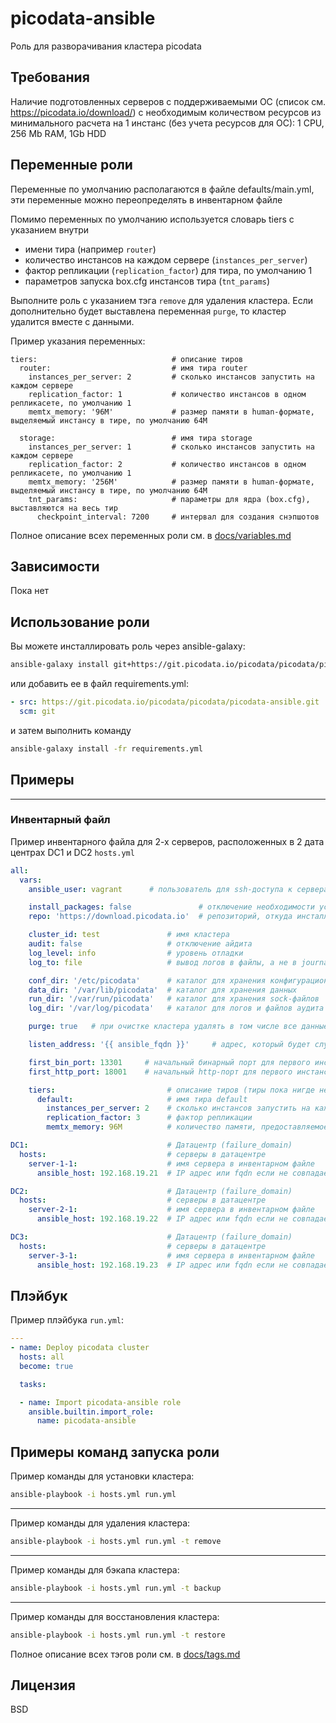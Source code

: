 # picodata-ansible

Роль для разворачивания кластера picodata

## Требования


Наличие подготовленных серверов с поддерживаемыми ОС (список см. https://picodata.io/download/) с необходимым количеством ресурсов из минимального расчета на 1 инстанс (без учета ресурсов для ОС): 1 CPU, 256 Mb RAM, 1Gb HDD

## Переменные роли

Переменные по умолчанию располагаются в файле defaults/main.yml, эти переменные можно переопределять в инвентарном файле

Помимо переменных по умолчанию используется словарь tiers с указанием внутри 
- имени тира (например `router`)
- количество инстансов на каждом сервере (`instances_per_server`)
- фактор репликации (`replication_factor`) для тира, по умолчанию 1
- параметров запуска box.cfg инстансов тира (`tnt_params`)

Выполните роль с указанием тэга `remove` для удаления кластера.
Если дополнительно будет выставлена переменная `purge`, то кластер удалится вместе с данными.

Пример указания переменных:
```
tiers:                              # описание тиров
  router:                           # имя тира router
    instances_per_server: 2         # сколько инстансов запустить на каждом сервере
    replication_factor: 1           # количество инстансов в одном репликасете, по умолчанию 1
    memtx_memory: '96M'             # размер памяти в human-формате, выделяемый инстансу в тире, по умолчанию 64M

  storage:                          # имя тира storage
    instances_per_server: 1         # сколько инстансов запустить на каждом сервере
    replication_factor: 2           # количество инстансов в одном репликасете, по умолчанию 1
    memtx_memory: '256M'            # размер памяти в human-формате, выделяемый инстансу в тире, по умолчанию 64M
    tnt_params:                     # параметры для ядра (box.cfg), выставляются на весь тир
      checkpoint_interval: 7200     # интервал для создания снэпшотов
```

Полное описание всех переменных роли см. в [docs/variables.md](docs/variables.md)

## Зависимости

Пока нет


## Использование роли

Вы можете инсталлировать роль через ansible-galaxy:


```bash
ansible-galaxy install git+https://git.picodata.io/picodata/picodata/picodata-ansible.git
```

или добавить ее в файл requirements.yml:

```yml
- src: https://git.picodata.io/picodata/picodata/picodata-ansible.git
  scm: git
```

и затем выполнить команду
```bash
ansible-galaxy install -fr requirements.yml
```

## Примеры
----------------

### Инвентарный файл

Пример инвентарного файла для 2-х серверов, расположенных в 2 дата центрах DC1 и DC2 `hosts.yml`
```yml
all:
  vars:
    ansible_user: vagrant      # пользователь для ssh-доступа к серверам           

    install_packages: false               # отключение необходимости установки пакета picodata
    repo: 'https://download.picodata.io'  # репозиторий, откуда инсталлировать пакет picodata

    cluster_id: test               # имя кластера
    audit: false                   # отключение айдита
    log_level: info                # уровень отладки
    log_to: file                   # вывод логов в файлы, а не в journald

    conf_dir: '/etc/picodata'      # каталог для хранения конфигурационных файлов
    data_dir: '/var/lib/picodata'  # каталог для хранения данных
    run_dir: '/var/run/picodata'   # каталог для хранения sock-файлов
    log_dir: '/var/log/picodata'   # каталог для логов и файлов аудита

    purge: true   # при очистке кластера удалять в том числе все данные и логи с сервера

    listen_address: '{{ ansible_fqdn }}'     # адрес, который будет слушать инстанс, по умолчанию ansible_fqdn

    first_bin_port: 13301     # начальный бинарный порт для первого инстанса (он же main_peer)
    first_http_port: 18001    # начальный http-порт для первого инстанса для веб-интерфейса

    tiers:                         # описание тиров (тиры пока нигде не используются, поэтому нет смсыла сосздавать дополнительные тиры)
      default:                     # имя тира default
        instances_per_server: 2    # сколько инстансов запустить на каждом сервере
        replication_factor: 3      # фактор репликации
        memtx_memory: 96M          # количество памяти, предоставляемое непосредственно на хранение данных

DC1:                               # Датацентр (failure_domain)
  hosts:                           # серверы в датацентре
    server-1-1:                    # имя сервера в инвентарном файле
      ansible_host: 192.168.19.21  # IP адрес или fqdn если не совпадает с предыдущей строкой

DC2:                               # Датацентр (failure_domain)
  hosts:                           # серверы в датацентре
    server-2-1:                    # имя сервера в инвентарном файле
      ansible_host: 192.168.19.22  # IP адрес или fqdn если не совпадает с предыдущей строкой

DC3:                               # Датацентр (failure_domain)
  hosts:                           # серверы в датацентре
    server-3-1:                    # имя сервера в инвентарном файле
      ansible_host: 192.168.19.23  # IP адрес или fqdn если не совпадает с предыдущей строкой
```

## Плэйбук

Пример плэйбука `run.yml`:
```yml
---
- name: Deploy picodata cluster
  hosts: all
  become: true

  tasks:

  - name: Import picodata-ansible role
    ansible.builtin.import_role:
      name: picodata-ansible
```

## Примеры команд запуска роли

Пример команды для установки кластера:
```bash
ansible-playbook -i hosts.yml run.yml
```

---

Пример команды для удаления кластера:
```bash
ansible-playbook -i hosts.yml run.yml -t remove
```

---

Пример команды для бэкапа кластера:
```bash
ansible-playbook -i hosts.yml run.yml -t backup
```

---

Пример команды для восстановления кластера:
```bash
ansible-playbook -i hosts.yml run.yml -t restore
```

Полное описание всех тэгов роли см. в [docs/tags.md](docs/tags.md)


## Лицензия

BSD

